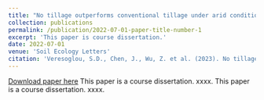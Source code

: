 ```yaml
---
title: "No tillage outperforms conventional tillage under arid conditions and following fertilization"
collection: publications
permalink: /publication/2022-07-01-paper-title-number-1
excerpt: 'This paper is course dissertation.'
date: 2022-07-01
venue: 'Soil Ecology Letters'
citation: 'Veresoglou, S.D., Chen, J., Wu, Z. et al. (2023). No tillage outperforms conventional tillage under arid conditions and following fertilization. Soil Ecol. Lett. 5, 137–141 (2023).'
---
```

[Download paper here](https://ziweiwuzw.github.io/Personal-Homepage/files/paper1.pdf) This paper is a course dissertation. xxxx.
This paper is a course dissertation. xxxx.
